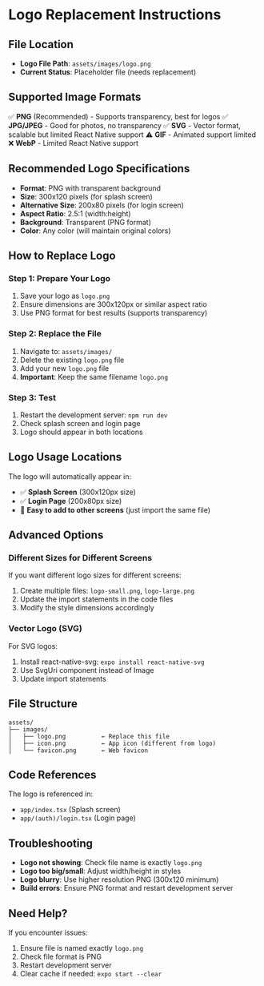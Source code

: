 # Logo Replacement Instructions

## File Location
- **Logo File Path**: `assets/images/logo.png`
- **Current Status**: Placeholder file (needs replacement)

## Supported Image Formats
✅ **PNG** (Recommended) - Supports transparency, best for logos
✅ **JPG/JPEG** - Good for photos, no transparency
✅ **SVG** - Vector format, scalable but limited React Native support
⚠️ **GIF** - Animated support limited
❌ **WebP** - Limited React Native support

## Recommended Logo Specifications
- **Format**: PNG with transparent background
- **Size**: 300x120 pixels (for splash screen)
- **Alternative Size**: 200x80 pixels (for login screen)
- **Aspect Ratio**: 2.5:1 (width:height)
- **Background**: Transparent (PNG format)
- **Color**: Any color (will maintain original colors)

## How to Replace Logo

### Step 1: Prepare Your Logo
1. Save your logo as `logo.png`
2. Ensure dimensions are 300x120px or similar aspect ratio
3. Use PNG format for best results (supports transparency)

### Step 2: Replace the File
1. Navigate to: `assets/images/`
2. Delete the existing `logo.png` file
3. Add your new `logo.png` file
4. **Important**: Keep the same filename `logo.png`

### Step 3: Test
1. Restart the development server: `npm run dev`
2. Check splash screen and login page
3. Logo should appear in both locations

## Logo Usage Locations
The logo will automatically appear in:
- ✅ **Splash Screen** (300x120px size)
- ✅ **Login Page** (200x80px size)
- 🔄 **Easy to add to other screens** (just import the same file)

## Advanced Options

### Different Sizes for Different Screens
If you want different logo sizes for different screens:
1. Create multiple files: `logo-small.png`, `logo-large.png`
2. Update the import statements in the code files
3. Modify the style dimensions accordingly

### Vector Logo (SVG)
For SVG logos:
1. Install react-native-svg: `expo install react-native-svg`
2. Use SvgUri component instead of Image
3. Update import statements

## File Structure
```
assets/
├── images/
│   ├── logo.png          ← Replace this file
│   ├── icon.png          ← App icon (different from logo)
│   └── favicon.png       ← Web favicon
```

## Code References
The logo is referenced in:
- `app/index.tsx` (Splash screen)
- `app/(auth)/login.tsx` (Login page)

## Troubleshooting
- **Logo not showing**: Check file name is exactly `logo.png`
- **Logo too big/small**: Adjust width/height in styles
- **Logo blurry**: Use higher resolution PNG (300x120 minimum)
- **Build errors**: Ensure PNG format and restart development server

## Need Help?
If you encounter issues:
1. Ensure file is named exactly `logo.png`
2. Check file format is PNG
3. Restart development server
4. Clear cache if needed: `expo start --clear`
